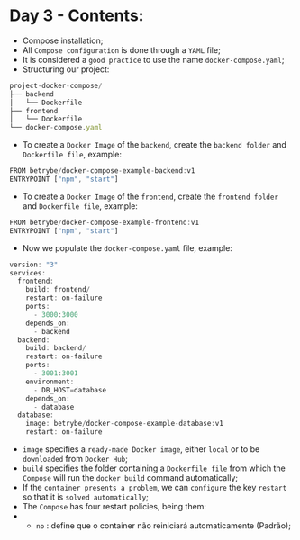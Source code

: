 # Day 3 - Contents: 

* Compose installation; 
* All `Compose configuration` is done through a `YAML` file; 
* It is considered a `good practice` to use the name `docker-compose.yaml`; 
* Structuring our project:
```js
project-docker-compose/
├── backend
│   └── Dockerfile
├── frontend
│   └── Dockerfile
└── docker-compose.yaml
```
* To create a `Docker Image` of the `backend`, create the `backend folder` and `Dockerfile file`, example: 
```js
FROM betrybe/docker-compose-example-backend:v1
ENTRYPOINT ["npm", "start"]
```
* To create a `Docker Image` of the `frontend`, create the `frontend folder` and `Dockerfile file`, example: 
```js
FROM betrybe/docker-compose-example-frontend:v1
ENTRYPOINT ["npm", "start"]
```
* Now we populate the `docker-compose.yaml` file, example: 
```js
version: "3"
services:
  frontend:
    build: frontend/
    restart: on-failure
    ports:
      - 3000:3000
    depends_on:
      - backend
  backend:
    build: backend/
    restart: on-failure
    ports:
      - 3001:3001
    environment:
      - DB_HOST=database
    depends_on:
      - database
  database:
    image: betrybe/docker-compose-example-database:v1
    restart: on-failure
```
* `image` specifies a `ready-made Docker image`, either `local` or to be `downloaded` from `Docker Hub`; 
* `build` specifies the folder containing a `Dockerfile file` from which the `Compose` will run the `docker build` command automatically; 
* If the `container presents a problem`, we can `configure` the key `restart` so that it is `solved automatically`; 
* The `Compose` has four restart policies, being them: 
* - `no` : define que o container não reiniciará automaticamente (Padrão);
